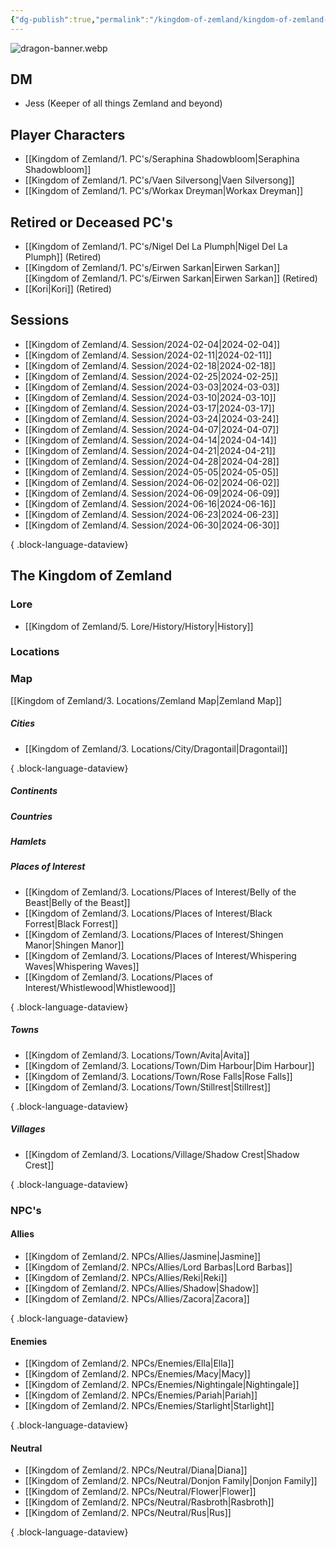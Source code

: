 ```yaml
---
{"dg-publish":true,"permalink":"/kingdom-of-zemland/kingdom-of-zemland-home-page/","tags":["gardenEntry"]}
---
```



![dragon-banner.webp](/img/user/Kingdom%20of%20Zemland/z_Attachments/dragon-banner.webp)

## DM

- Jess (Keeper of all things Zemland and beyond)

## Player Characters
- [[Kingdom of Zemland/1. PC's/Seraphina Shadowbloom\|Seraphina Shadowbloom]] 
- [[Kingdom of Zemland/1. PC's/Vaen Silversong\|Vaen Silversong]] 
- [[Kingdom of Zemland/1. PC's/Workax Dreyman\|Workax Dreyman]] 

## Retired or Deceased PC's

- [[Kingdom of Zemland/1. PC's/Nigel Del La Plumph\|Nigel Del La Plumph]] (Retired)
- [[Kingdom of Zemland/1. PC's/Eirwen Sarkan\|Eirwen Sarkan]] [[Kingdom of Zemland/1. PC's/Eirwen Sarkan\|Eirwen Sarkan]] (Retired)
- [[Kori\|Kori]] (Retired)


## Sessions 

- [[Kingdom of Zemland/4. Session/2024-02-04\|2024-02-04]]
- [[Kingdom of Zemland/4. Session/2024-02-11\|2024-02-11]]
- [[Kingdom of Zemland/4. Session/2024-02-18\|2024-02-18]]
- [[Kingdom of Zemland/4. Session/2024-02-25\|2024-02-25]]
- [[Kingdom of Zemland/4. Session/2024-03-03\|2024-03-03]]
- [[Kingdom of Zemland/4. Session/2024-03-10\|2024-03-10]]
- [[Kingdom of Zemland/4. Session/2024-03-17\|2024-03-17]]
- [[Kingdom of Zemland/4. Session/2024-03-24\|2024-03-24]]
- [[Kingdom of Zemland/4. Session/2024-04-07\|2024-04-07]]
- [[Kingdom of Zemland/4. Session/2024-04-14\|2024-04-14]]
- [[Kingdom of Zemland/4. Session/2024-04-21\|2024-04-21]]
- [[Kingdom of Zemland/4. Session/2024-04-28\|2024-04-28]]
- [[Kingdom of Zemland/4. Session/2024-05-05\|2024-05-05]]
- [[Kingdom of Zemland/4. Session/2024-06-02\|2024-06-02]]
- [[Kingdom of Zemland/4. Session/2024-06-09\|2024-06-09]]
- [[Kingdom of Zemland/4. Session/2024-06-16\|2024-06-16]]
- [[Kingdom of Zemland/4. Session/2024-06-23\|2024-06-23]]
- [[Kingdom of Zemland/4. Session/2024-06-30\|2024-06-30]]

{ .block-language-dataview}

## The Kingdom of Zemland


### **Lore** 
 - [[Kingdom of Zemland/5. Lore/History/History\|History]] 

### **Locations** 

### Map

[[Kingdom of Zemland/3. Locations/Zemland Map\|Zemland Map]] 


##### Cities
- [[Kingdom of Zemland/3. Locations/City/Dragontail\|Dragontail]]

{ .block-language-dataview}


##### Continents 


##### Countries


##### Hamlets


##### Places of Interest
- [[Kingdom of Zemland/3. Locations/Places of Interest/Belly of the Beast\|Belly of the Beast]]
- [[Kingdom of Zemland/3. Locations/Places of Interest/Black Forrest\|Black Forrest]]
- [[Kingdom of Zemland/3. Locations/Places of Interest/Shingen Manor\|Shingen Manor]]
- [[Kingdom of Zemland/3. Locations/Places of Interest/Whispering Waves\|Whispering Waves]]
- [[Kingdom of Zemland/3. Locations/Places of Interest/Whistlewood\|Whistlewood]]

{ .block-language-dataview}


##### Towns
- [[Kingdom of Zemland/3. Locations/Town/Avita\|Avita]]
- [[Kingdom of Zemland/3. Locations/Town/Dim Harbour\|Dim Harbour]]
- [[Kingdom of Zemland/3. Locations/Town/Rose Falls\|Rose Falls]]
- [[Kingdom of Zemland/3. Locations/Town/Stillrest\|Stillrest]]

{ .block-language-dataview}


##### Villages
- [[Kingdom of Zemland/3. Locations/Village/Shadow Crest\|Shadow Crest]]

{ .block-language-dataview}


### **NPC's**

#### Allies
- [[Kingdom of Zemland/2. NPCs/Allies/Jasmine\|Jasmine]]
- [[Kingdom of Zemland/2. NPCs/Allies/Lord Barbas\|Lord Barbas]]
- [[Kingdom of Zemland/2. NPCs/Allies/Reki\|Reki]]
- [[Kingdom of Zemland/2. NPCs/Allies/Shadow\|Shadow]]
- [[Kingdom of Zemland/2. NPCs/Allies/Zacora\|Zacora]]

{ .block-language-dataview}

#### Enemies 
- [[Kingdom of Zemland/2. NPCs/Enemies/Ella\|Ella]]
- [[Kingdom of Zemland/2. NPCs/Enemies/Macy\|Macy]]
- [[Kingdom of Zemland/2. NPCs/Enemies/Nightingale\|Nightingale]]
- [[Kingdom of Zemland/2. NPCs/Enemies/Pariah\|Pariah]]
- [[Kingdom of Zemland/2. NPCs/Enemies/Starlight\|Starlight]]

{ .block-language-dataview}

#### Neutral
- [[Kingdom of Zemland/2. NPCs/Neutral/Diana\|Diana]]
- [[Kingdom of Zemland/2. NPCs/Neutral/Donjon Family\|Donjon Family]]
- [[Kingdom of Zemland/2. NPCs/Neutral/Flower\|Flower]]
- [[Kingdom of Zemland/2. NPCs/Neutral/Rasbroth\|Rasbroth]]
- [[Kingdom of Zemland/2. NPCs/Neutral/Rus\|Rus]]

{ .block-language-dataview}


